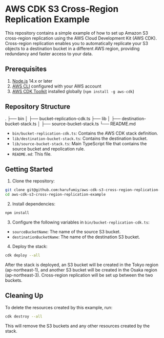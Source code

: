 # AWS CDK S3 Cross-Region Replication Example

This repository contains a simple example of how to set up Amazon S3 cross-region replication using the AWS Cloud Development Kit (AWS CDK). Cross-region replication enables you to automatically replicate your S3 objects to a destination bucket in a different AWS region, providing redundancy and faster access to your data.

## Prerequisites

1. [Node.js](https://nodejs.org/en/) 14.x or later
2. [AWS CLI](https://aws.amazon.com/cli/) configured with your AWS account
3. [AWS CDK Toolkit](https://docs.aws.amazon.com/cdk/latest/guide/getting_started.html) installed globally (`npm install -g aws-cdk`)

## Repository Structure

.
├── bin
│ ├── bucket-replication-cdk.ts
├── lib
│ ├── destination-bucket-stack.ts
│ ├── source-bucket-stack.ts
└── README.md


- `bin/bucket-replication-cdk.ts`: Contains the AWS CDK stack definition.
- `lib/destination-bucket-stack.ts`: Contains the destination bucket.
- `lib/source-bucket-stack.ts`: Main TypeScript file that contains the source bucket and repolication rule.
- `README.md`: This file.

## Getting Started

1. Clone the repository:

```sh
git clone git@github.com:harufumiy/aws-cdk-s3-cross-region-replication-example.git
cd aws-cdk-s3-cross-region-replication-example
```


2. Install dependencies:

```sh
npm install
```


3. Configure the following variables in `bin/bucket-replication-cdk.ts`:

- `sourceBucketName`: The name of the source S3 bucket.
- `destinationBucketName`: The name of the destination S3 bucket.

4. Deploy the stack:

```sh
cdk deploy --all
```

After the stack is deployed, an S3 bucket will be created in the Tokyo region (ap-northeast-1), and another S3 bucket will be created in the Osaka region (ap-northeast-3). Cross-region replication will be set up between the two buckets.

## Cleaning Up

To delete the resources created by this example, run:

```sh
cdk destroy --all
```

This will remove the S3 buckets and any other resources created by the stack.
